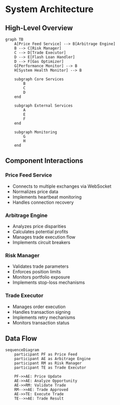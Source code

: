 # System Architecture

## High-Level Overview

```mermaid
graph TB
    A[Price Feed Service] --> B[Arbitrage Engine]
    B --> C[Risk Manager]
    C --> D[Trade Executor]
    D --> E[Flash Loan Handler]
    D --> F[Gas Optimizer]
    G[Performance Monitor] --> B
    H[System Health Monitor] --> B
    
    subgraph Core Services
        B
        C
        D
    end
    
    subgraph External Services
        A
        E
        F
    end
    
    subgraph Monitoring
        G
        H
    end
```

## Component Interactions

### Price Feed Service
- Connects to multiple exchanges via WebSocket
- Normalizes price data
- Implements heartbeat monitoring
- Handles connection recovery

### Arbitrage Engine
- Analyzes price disparities
- Calculates potential profits
- Manages trade execution flow
- Implements circuit breakers

### Risk Manager
- Validates trade parameters
- Enforces position limits
- Monitors portfolio exposure
- Implements stop-loss mechanisms

### Trade Executor
- Manages order execution
- Handles transaction signing
- Implements retry mechanisms
- Monitors transaction status

## Data Flow

```mermaid
sequenceDiagram
    participant PF as Price Feed
    participant AE as Arbitrage Engine
    participant RM as Risk Manager
    participant TE as Trade Executor
    
    PF->>AE: Price Update
    AE->>AE: Analyze Opportunity
    AE->>RM: Validate Trade
    RM-->>AE: Trade Approved
    AE->>TE: Execute Trade
    TE-->>AE: Trade Result
```